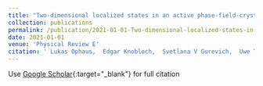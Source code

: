 ```yaml
---
title: "Two-dimensional localized states in an active phase-field-crystal model"
collection: publications
permalink: /publication/2021-01-01-Two-dimensional-localized-states-in-an-active-phase-field-crystal-model
date: 2021-01-01
venue: 'Physical Review E'
citation: ' Lukas Ophaus,  Edgar Knobloch,  Svetlana V Gurevich,  Uwe Thiele (2021) &quot;Two-dimensional localized states in an active phase-field-crystal model.&quot; <i>Physical Review E</i>. 103, 032601.'
---
```

Use [Google Scholar](https://scholar.google.com/scholar?q=Two+dimensional+localized+states+in+an+active+phase+field+crystal+model){:target="_blank"} for full citation